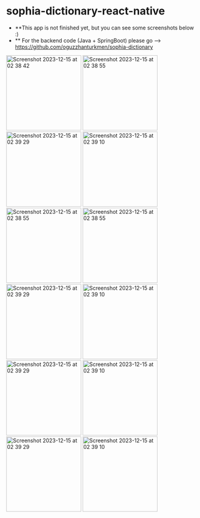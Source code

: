 # sophia-dictionary-react-native
- **This app is not finished yet, but you can see some screenshots below :)
- ** For the backend code (Java + SpringBoot) please go --> https://github.com/oguzzhanturkmen/sophia-dictionary




<img width="200" alt="Screenshot 2023-12-15 at 02 38 42" src="https://github.com/oguzzhanturkmen/sophia-dictionary-react-native/assets/111460897/586f6cd6-08a9-46d4-bb58-6dfef6f9ca9e">
<img width="200" alt="Screenshot 2023-12-15 at 02 38 55" src="https://github.com/oguzzhanturkmen/sophia-dictionary-react-native/assets/111460897/9d59fe28-e698-41a2-95ed-b24db2911592">
<img width="200" alt="Screenshot 2023-12-15 at 02 39 29" src="https://github.com/oguzzhanturkmen/sophia-dictionary-react-native/assets/111460897/3248f775-0fc6-4e07-9be1-4b89502cdc68">
<img width="200" alt="Screenshot 2023-12-15 at 02 39 10" src="https://github.com/oguzzhanturkmen/sophia-dictionary-react-native/assets/111460897/4d9274e1-02b8-4ef0-9af3-58ad2c4e0af1">

<img width="200" alt="Screenshot 2023-12-15 at 02 38 55" src="https://github.com/oguzzhanturkmen/sophia-dictionary-react-native/assets/111460897/ec04e4b1-a5ba-4340-b335-4015fc8281ab">
<img width="200" alt="Screenshot 2023-12-15 at 02 38 55" src="https://github.com/oguzzhanturkmen/sophia-dictionary-react-native/assets/111460897/cf5072f2-302e-4a3d-8c02-94526cd8b984">
<img width="200" alt="Screenshot 2023-12-15 at 02 39 29" src="https://github.com/oguzzhanturkmen/sophia-dictionary-react-native/assets/111460897/6b57d133-5d7d-49e8-b6b7-e55c9141ed7e">
<img width="200" alt="Screenshot 2023-12-15 at 02 39 10" src="https://github.com/oguzzhanturkmen/sophia-dictionary-react-native/assets/111460897/4ebbbc9d-f152-4c48-83c3-daaabe0c70b6">

<img width="200" alt="Screenshot 2023-12-15 at 02 39 29" src="https://github.com/oguzzhanturkmen/sophia-dictionary-react-native/assets/111460897/ad85d642-4978-4317-b3f9-b948dd877544">
<img width="200" alt="Screenshot 2023-12-15 at 02 39 10" src="https://github.com/oguzzhanturkmen/sophia-dictionary-react-native/assets/111460897/c89a26a3-3b5c-4011-808c-c162074a8383">

<img width="200" alt="Screenshot 2023-12-15 at 02 39 29" src="https://github.com/oguzzhanturkmen/sophia-dictionary-react-native/assets/111460897/e854c4ed-28a8-4f33-a242-2dac2cb286f8">
<img width="200" alt="Screenshot 2023-12-15 at 02 39 10" src="https://github.com/oguzzhanturkmen/sophia-dictionary-react-native/assets/111460897/2fc9900b-b6f3-4bda-a66b-bb3d67c5c8b1">
